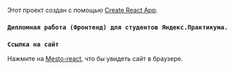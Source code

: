 Этот проект создан с помощью [Create React App](https://github.com/facebook/create-react-app).

### `Дипломная работа (Фронтенд) для студентов Яндекс.Практикума.` <br />

### `Ссылка на сайт`

Нажмите на [Mesto-react](https://vitalii-grigorash.github.io/mesto-react/), что бы увидеть сайт в браузере.